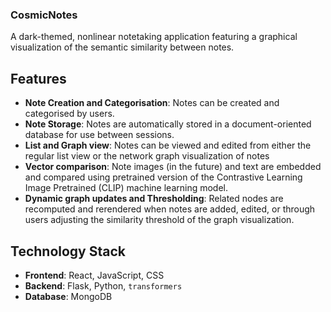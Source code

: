 ### CosmicNotes
A dark-themed, nonlinear notetaking application featuring a graphical visualization of the semantic similarity between notes.


## Features
- **Note Creation and Categorisation**: Notes can be created and categorised by users.
- **Note Storage**: Notes are automatically stored in a document-oriented database for use between sessions.
- **List and Graph view**: Notes can be viewed and edited from either the regular list view or the network graph visualization of notes
- **Vector comparison**: Note images (in the future) and text are embedded and compared using pretrained version of the Contrastive Learning Image Pretrained (CLIP) machine learning model.
- **Dynamic graph updates and Thresholding**: Related nodes are recomputed and rerendered when notes are added, edited, or through users adjusting the similarity threshold of the graph visualization.

## Technology Stack
- **Frontend**: React, JavaScript, CSS
- **Backend**: Flask, Python, `transformers`
- **Database**: MongoDB
